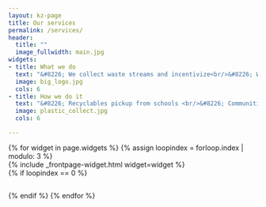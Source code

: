 ```yaml
---
layout: kz-page
title: Our services
permalink: /services/
header:
  title: ""
  image_fullwidth: main.jpg
widgets:
- title: What we do
  text: "&#8226; We collect waste streams and incentivize<br/>&#8226; We sort the recyclables<br/>&#8226; We bail the recyclables<br/>&#8226; We sell the recyclables"
  image: big_logo.jpg
  cols: 6
- title: How we do it
  text: "&#8226; Recyclables pickup from schools <br/>&#8226; Communities/estates, corporates, drive, eateries, event centers<br/>&#8226; Recyclables drop off at companies<br/>&#8226; Corporate pickup to help reduce their waste footprint"
  image: plastic_collect.jpg
  cols: 6

---
```


<div class="row">
  {% for widget in page.widgets %}
    {% assign loopindex = forloop.index | modulo: 3 %}
    <div id="{{ widget.anchor }}">{% include _frontpage-widget.html widget=widget %}</div>
    {% if loopindex == 0 %}
  <hr style="height:1px; visibility:hidden;" /> <!-- Prevents long first column items from pushing new rows to the right -->
    {% endif %}
  {% endfor %}
</div>
